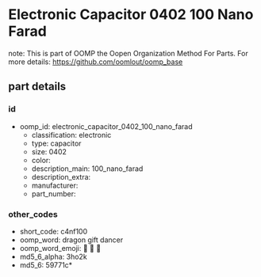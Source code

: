 # Electronic Capacitor 0402 100 Nano Farad  

note: This is part of OOMP the Oopen Organization Method For Parts. For more details: https://github.com/oomlout/oomp_base

##  part details





### id
* oomp_id: electronic_capacitor_0402_100_nano_farad
  * classification: electronic
  * type: capacitor
  * size: 0402
  * color: 
  * description_main: 100_nano_farad
  * description_extra: 
  * manufacturer: 
  * part_number: 

### other_codes
* short_code: c4nf100
* oomp_word: dragon gift dancer
* oomp_word_emoji: :dragon: :gift: :dancer:
* md5_6_alpha: 3ho2k
* md5_6: 59771c* 